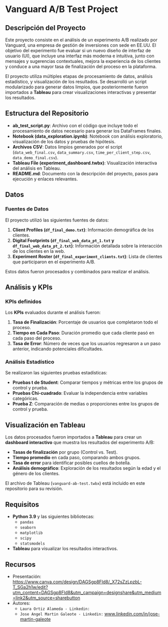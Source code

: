 # Vanguard A/B Test Project

## Descripción del Proyecto

Este proyecto consiste en el análisis de un experimento A/B realizado por Vanguard, una empresa de gestión de inversiones con sede en EE.UU. El objetivo del experimento fue evaluar si un nuevo diseño de interfaz de usuario (UI), que incluye una interfaz más moderna e intuitiva, junto con mensajes y sugerencias contextuales, mejora la experiencia de los clientes y conduce a una mayor tasa de finalización del proceso en la plataforma.

El proyecto utiliza múltiples etapas de procesamiento de datos, análisis estadístico, y visualización de los resultados. Se desarrolló un script modularizado para generar datos limpios, que posteriormente fueron importados a **Tableau** para crear visualizaciones interactivas y presentar los resultados.

## Estructura del Repositorio

- **ab_test_script.py**: Archivo con el código que incluye todo el procesamiento de datos necesario para generar los DataFrames finales.
- **Notebook (data_exploration.ipynb)**: Notebook con análisis exploratorio, visualización de los datos y pruebas de hipótesis.
- **Archivos CSV**: Datos limpios generados por el script (`data_web_final.csv`, `data_summary.csv`, `time_per_client_step.csv`, `data_demo_final.csv`).
- **Tableau File (experiment_dashboard.twbx)**: Visualización interactiva del análisis en Tableau.
- **README.md**: Documento con la descripción del proyecto, pasos para ejecución y enlaces relevantes.

## Datos

### Fuentes de Datos
El proyecto utilizó las siguientes fuentes de datos:
1. **Client Profiles (`df_final_demo.txt`)**: Información demográfica de los clientes.
2. **Digital Footprints (`df_final_web_data_pt_1.txt` y `df_final_web_data_pt_2.txt`)**: Información detallada sobre la interacción de los clientes en la web.
3. **Experiment Roster (`df_final_experiment_clients.txt`)**: Lista de clientes que participaron en el experimento A/B.

Estos datos fueron procesados y combinados para realizar el análisis.

## Análisis y KPIs

### KPIs definidos
Los **KPIs** evaluados durante el análisis fueron:
1. **Tasa de Finalización**: Porcentaje de usuarios que completaron todo el proceso.
2. **Tiempo en Cada Paso**: Duración promedio que cada cliente pasó en cada paso del proceso.
3. **Tasa de Error**: Número de veces que los usuarios regresaron a un paso anterior, indicando potenciales dificultades.

### Análisis Estadístico
Se realizaron las siguientes pruebas estadísticas:
- **Pruebas t de Student**: Comparar tiempos y métricas entre los grupos de control y prueba.
- **Pruebas Chi-cuadrado**: Evaluar la independencia entre variables categóricas.
- **Prueba Z**: Comparación de medias o proporciones entre los grupos de control y prueba.

## Visualización en Tableau

Los datos procesados fueron importados a **Tableau** para crear un **dashboard interactivo** que muestra los resultados del experimento A/B:
- **Tasas de finalización** por grupo (Control vs. Test).
- **Tiempo promedio** en cada paso, comparando ambos grupos.
- **Tasa de error** para identificar posibles cuellos de botella.
- **Análisis demográfico**: Exploración de los resultados según la edad y el género de los clientes.

El archivo de Tableau (`vanguard-ab-test.twbx`) está incluido en este repositorio para su revisión.


## Requisitos
- **Python 3.9** y las siguientes bibliotecas:
  - `pandas`
  - `seaborn`
  - `matplotlib`
  - `scipy`
  - `statsmodels`
- **Tableau** para visualizar los resultados interactivos.

## Recursos
- Presentación: https://www.canva.com/design/DAGSgp8Fld8/_X72sZzLpzbL-T_SGa2h1w/edit?utm_content=DAGSgp8Fld8&utm_campaign=designshare&utm_medium=link2&utm_source=sharebutton
- Autores:
  - `Laura Ortiz Alameda - Linkedin:`
  - `Jose Angel Martin Galeote - Linkedin:` www.linkedin.com/in/jose-martin-galeote



 
